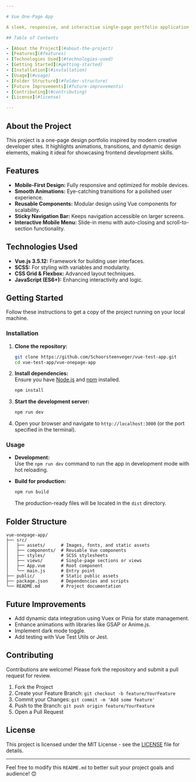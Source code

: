 ```yaml
---

# Vue One-Page App  

A sleek, responsive, and interactive single-page portfolio application built with Vue.js. This project demonstrates a modern approach to web development, featuring animations, transitions, and a mobile-first design strategy.  

## Table of Contents  

- [About the Project](#about-the-project)  
- [Features](#features)  
- [Technologies Used](#technologies-used)  
- [Getting Started](#getting-started)  
- [Installation](#installation)  
- [Usage](#usage)  
- [Folder Structure](#folder-structure)  
- [Future Improvements](#future-improvements)  
- [Contributing](#contributing)  
- [License](#license)  

---
```


## About the Project

This project is a one-page design portfolio inspired by modern creative developer sites. It highlights animations, transitions, and dynamic design elements, making it ideal for showcasing frontend development skills.

## Features

- **Mobile-First Design:** Fully responsive and optimized for mobile devices.
- **Smooth Animations:** Eye-catching transitions for a polished user experience.
- **Reusable Components:** Modular design using Vue components for scalability.
- **Sticky Navigation Bar:** Keeps navigation accessible on larger screens.
- **Interactive Mobile Menu:** Slide-in menu with auto-closing and scroll-to-section functionality.

## Technologies Used

- **Vue.js 3.5.12:** Framework for building user interfaces.
- **SCSS:** For styling with variables and modularity.
- **CSS Grid & Flexbox:** Advanced layout techniques.
- **JavaScript (ES6+):** Enhancing interactivity and logic.

## Getting Started

Follow these instructions to get a copy of the project running on your local machine.

### Installation

1. **Clone the repository:**

   ```bash
   git clone https://github.com/Schoorsteenveger/vue-test-app.git
   cd vue-test-app/vue-onepage-app
   ```

2. **Install dependencies:**  
   Ensure you have [Node.js](https://nodejs.org/) and [npm](https://www.npmjs.com/) installed.

   ```bash
   npm install
   ```

3. **Start the development server:**

   ```bash
   npm run dev
   ```

4. Open your browser and navigate to `http://localhost:3000` (or the port specified in the terminal).

### Usage

- **Development:**  
  Use the `npm run dev` command to run the app in development mode with hot reloading.

- **Build for production:**
  ```bash
  npm run build
  ```
  The production-ready files will be located in the `dist` directory.

## Folder Structure

```plaintext
vue-onepage-app/
├── src/
│   ├── assets/      # Images, fonts, and static assets
│   ├── components/  # Reusable Vue components
│   ├── styles/      # SCSS stylesheets
│   ├── views/       # Single-page sections or views
│   ├── App.vue      # Root component
│   └── main.js      # Entry point
├── public/          # Static public assets
├── package.json     # Dependencies and scripts
└── README.md        # Project documentation
```

## Future Improvements

- Add dynamic data integration using Vuex or Pinia for state management.
- Enhance animations with libraries like GSAP or Anime.js.
- Implement dark mode toggle.
- Add testing with Vue Test Utils or Jest.

## Contributing

Contributions are welcome! Please fork the repository and submit a pull request for review.

1. Fork the Project
2. Create your Feature Branch: `git checkout -b feature/YourFeature`
3. Commit your Changes: `git commit -m 'Add some feature'`
4. Push to the Branch: `git push origin feature/YourFeature`
5. Open a Pull Request

## License

This project is licensed under the MIT License - see the [LICENSE](LICENSE) file for details.

---

Feel free to modify this `README.md` to better suit your project goals and audience! 😊
